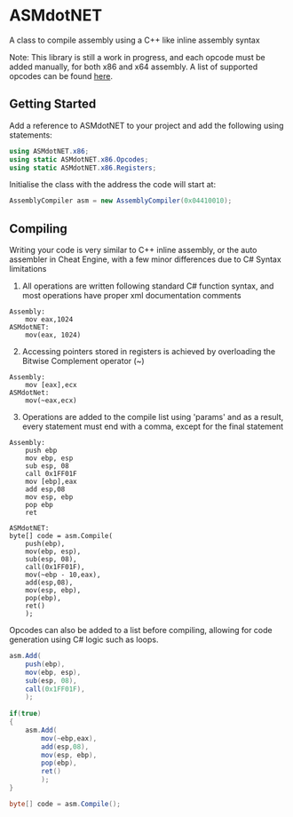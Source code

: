 # ASMdotNET
A class to compile assembly using a C++ like inline assembly syntax

Note: This library is still a work in progress, and each opcode must be added manually, for both x86 and x64 assembly. A list of supported opcodes can be found [here](https://github.com/Airyzz/ASMdotNET/tree/master/ASMdotNET.x86/Operations).

## Getting Started
Add a reference to ASMdotNET to your project and add the following using statements:
```csharp
using ASMdotNET.x86;
using static ASMdotNET.x86.Opcodes;
using static ASMdotNET.x86.Registers;
```

Initialise the class with the address the code will start at:
```csharp
AssemblyCompiler asm = new AssemblyCompiler(0x04410010);
```

## Compiling
Writing your code is very similar to C++ inline assembly, or the auto assembler in Cheat Engine, with a few minor differences due to C# Syntax limitations


1. All operations are written following standard C# function syntax, and most operations have proper xml documentation comments
```
Assembly:
    mov eax,1024
ASMdotNET:
    mov(eax, 1024)
```

2. Accessing pointers stored in registers is achieved by overloading the Bitwise Complement operator (~)
```
Assembly:
    mov [eax],ecx
ASMdotNet:
    mov(~eax,ecx)
```

3. Operations are added to the compile list using 'params' and as a result, every statement must end with a comma, except for the final statement
```
Assembly:
    push ebp
    mov ebp, esp
    sub esp, 08
    call 0x1FF01F
    mov [ebp],eax
    add esp,08
    mov esp, ebp
    pop ebp
    ret
    
ASMdotNET:
byte[] code = asm.Compile(
    push(ebp),
    mov(ebp, esp),
    sub(esp, 08),
    call(0x1FF01F),
    mov(~ebp - 10,eax),
    add(esp,08),
    mov(esp, ebp),
    pop(ebp),
    ret()
    );
```

Opcodes can also be added to a list before compiling, allowing for code generation using C# logic such as loops. 

```csharp
asm.Add(
    push(ebp),
    mov(ebp, esp),
    sub(esp, 08),
    call(0x1FF01F),
    );
    
if(true)
{
    asm.Add(
        mov(~ebp,eax),
        add(esp,08),
        mov(esp, ebp),
        pop(ebp),
        ret()
        );
}

byte[] code = asm.Compile();
```


